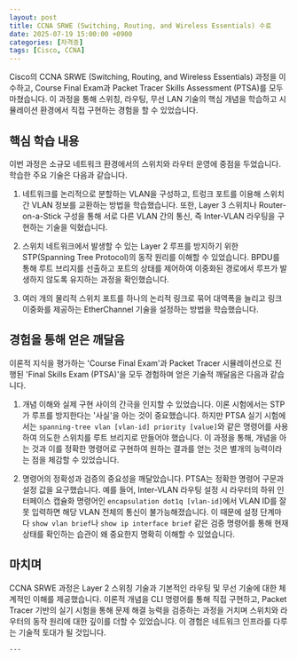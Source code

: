 ```yaml
---
layout: post
title: CCNA SRWE (Switching, Routing, and Wireless Essentials) 수료
date: 2025-07-19 15:00:00 +0900
categories: [자격증]
tags: [Cisco, CCNA]
---
```

Cisco의 CCNA SRWE (Switching, Routing, and Wireless Essentials) 과정을 이수하고, Course Final Exam과 Packet Tracer Skills Assessment (PTSA)를 모두 마쳤습니다. 이 과정을 통해 스위칭, 라우팅, 무선 LAN 기술의 핵심 개념을 학습하고 시뮬레이션 환경에서 직접 구현하는 경험을 할 수 있었습니다.

## 핵심 학습 내용

이번 과정은 소규모 네트워크 환경에서의 스위치와 라우터 운영에 중점을 두었습니다. 학습한 주요 기술은 다음과 같습니다.

1.  네트워크를 논리적으로 분할하는 VLAN을 구성하고, 트렁크 포트를 이용해 스위치 간 VLAN 정보를 교환하는 방법을 학습했습니다. 또한, Layer 3 스위치나 Router-on-a-Stick 구성을 통해 서로 다른 VLAN 간의 통신, 즉 Inter-VLAN 라우팅을 구현하는 기술을 익혔습니다.

2.  스위치 네트워크에서 발생할 수 있는 Layer 2 루프를 방지하기 위한 STP(Spanning Tree Protocol)의 동작 원리를 이해할 수 있었습니다. BPDU를 통해 루트 브리지를 선출하고 포트의 상태를 제어하여 이중화된 경로에서 루프가 발생하지 않도록 유지하는 과정을 확인했습니다.

3.  여러 개의 물리적 스위치 포트를 하나의 논리적 링크로 묶어 대역폭을 늘리고 링크 이중화를 제공하는 EtherChannel 기술을 설정하는 방법을 학습했습니다.

## 경험을 통해 얻은 깨달음

이론적 지식을 평가하는 'Course Final Exam'과 Packet Tracer 시뮬레이션으로 진행된 'Final Skills Exam (PTSA)'을 모두 경험하며 얻은 기술적 깨달음은 다음과 같습니다.

1.  개념 이해와 실제 구현 사이의 간극을 인지할 수 있었습니다. 이론 시험에서는 STP가 루프를 방지한다는 '사실'을 아는 것이 중요했습니다. 하지만 PTSA 실기 시험에서는 `spanning-tree vlan [vlan-id] priority [value]`와 같은 명령어를 사용하여 의도한 스위치를 루트 브리지로 만들어야 했습니다. 이 과정을 통해, 개념을 아는 것과 이를 정확한 명령어로 구현하여 원하는 결과를 얻는 것은 별개의 능력이라는 점을 체감할 수 있었습니다.

2.  명령어의 정확성과 검증의 중요성을 깨달았습니다. PTSA는 정확한 명령어 구문과 설정 값을 요구했습니다. 예를 들어, Inter-VLAN 라우팅 설정 시 라우터의 하위 인터페이스 캡슐화 명령어인 `encapsulation dot1q [vlan-id]`에서 VLAN ID를 잘못 입력하면 해당 VLAN 전체의 통신이 불가능해졌습니다. 이 때문에 설정 단계마다 `show vlan brief`나 `show ip interface brief` 같은 검증 명령어를 통해 현재 상태를 확인하는 습관이 왜 중요한지 명확히 이해할 수 있었습니다.

## 마치며

CCNA SRWE 과정은 Layer 2 스위칭 기술과 기본적인 라우팅 및 무선 기술에 대한 체계적인 이해를 제공했습니다. 이론적 개념을 CLI 명령어를 통해 직접 구현하고, Packet Tracer 기반의 실기 시험을 통해 문제 해결 능력을 검증하는 과정을 거치며 스위치와 라우터의 동작 원리에 대한 깊이를 더할 수 있었습니다. 이 경험은 네트워크 인프라를 다루는 기술적 토대가 될 것입니다.

    ---
